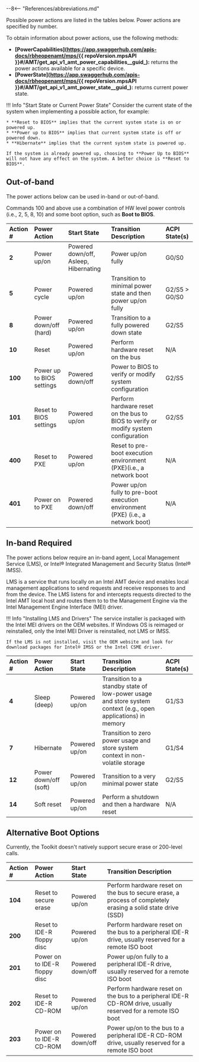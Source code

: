 --8<-- "References/abbreviations.md"

Possible power actions are listed in the tables below. Power actions are specified by number. 

To obtain information about power actions, use the following methods:

* **[PowerCapabilities](https://app.swaggerhub.com/apis-docs/rbheopenamt/mps/{{ repoVersion.mpsAPI }}#/AMT/get_api_v1_amt_power_capabilities__guid_):** returns the power actions available for a specific device.
* **[PowerState](https://app.swaggerhub.com/apis-docs/rbheopenamt/mps/{{ repoVersion.mpsAPI }}#/AMT/get_api_v1_amt_power_state__guid_):** returns current power state.

!!! Info "Start State or Current Power State"
    Consider the current state of the system when implementing a possible action, for example: 

    * **Reset to BIOS** implies that the current system state is on or powered up.
    * **Power up to BIOS** implies that current system state is off or powered down.
    * **Hibernate** implies that the current system state is powered up. 

    If the system is already powered up, choosing to **Power Up to BIOS** will not have any effect on the system. A better choice is **Reset to BIOS**.

## Out-of-band

The power actions below can be used in-band or out-of-band. 

Commands 100 and above use a combination of HW level power controls (i.e., 2, 5, 8, 10) and some boot option, such as **Boot to BIOS**.

   | Action #       | Power Action | Start State | Transition Description | ACPI State(s) | 
   | :----------- | :------------------------ |   :------------------------ | :------------------------ | :------------------------ |
   | **2** | Power up/on | Powered down/off, Asleep, Hibernating | Power up/on fully | G0/S0 |
   | **5** | Power cycle | Powered up/on | Transition to minimal power state and then power up/on fully | G2/S5 > G0/S0 |  
   | **8** | Power down/off (hard) | Powered up/on | Transition to a fully powered down state | G2/S5 |
   | **10** | Reset | Powered up/on | Perform hardware reset on the bus | N/A | 
   | **100** | Power up to BIOS settings | Powered down/off | Power to BIOS to verify or modify system configuration | G2/S5 | 
   | **101** | Reset to BIOS settings | Powered up/on | Perform hardware reset on the bus to BIOS to verify or modify system configuration | G2/S5 |
   | **400** | Reset to PXE | Powered up/on | Reset to pre-boot execution environment (PXE)(i.e., a network boot | N/A | 
   | **401** | Power on to PXE | Powered down/off | Power up/on fully to pre-boot execution environment (PXE) (i.e., a network boot) | N/A | 

## In-band Required

The power actions below require an in-band agent, Local Management Service (LMS), or Intel® Integrated Management and Security Status (Intel® IMSS).

LMS is a service that runs locally on an Intel AMT device and enables local management applications to send requests and receive responses to and from the device. The LMS  listens for and intercepts requests directed to the Intel AMT local host and routes them to to the Management Engine via the Intel Management Engine Interface (MEI) driver.

!!! Info "Installing LMS and Drivers"
    The service installer is packaged with the Intel MEI drivers on the OEM websites. If Windows OS is reimaged or reinstalled, only the Intel MEI Driver is reinstalled, not LMS or IMSS.
    
    If the LMS is not installed, visit the OEM website and look for download packages for Intel® IMSS or the Intel CSME driver.

   | Action #       | Power Action | Start State | Transition Description | ACPI State(s) | 
   | :----------- | :------------------------ |   :------------------------ | :------------------------ | :------------------------ | 
   | **4** | Sleep (deep) | Powered up/on | Transition to a standby state of low-power usage and store system context (e.g., open applications) in memory | G1/S3 |
   | **7** | Hibernate | Powered up/on | Transition to zero power usage and store system context in non-volatile storage | G1/S4 | 
   | **12** | Power down/off (soft) | Powered up/on | Transition to a very minimal power state | G2/S5 | 
   | **14** | Soft reset | Powered up/on | Perform a shutdown and then a hardware reset | N/A |

## Alternative Boot Options

Currently, the Toolkit doesn't natively support secure erase or 200-level calls.

| Action #       | Power Action | Start State | Transition Description | 
| :----------- | :------------------------ |   :------------------------ |:------------------------ |
| **104** | Reset to secure erase | Powered up/on | Perform hardware reset on the bus to secure erase, a process of completely erasing a solid state drive (SSD)|
| **200** | Reset to IDE-R floppy disc | Powered up/on | Perform hardware reset on the bus to a peripheral IDE-R drive, usually reserved for a remote ISO boot |
| **201** | Power on to IDE-R floppy disc| Powered down/off | Power up/on fully to a peripheral IDE-R drive, usually reserved for a remote ISO boot
| **202** | Reset to IDE-R CD-ROM | Powered up/on | Perform hardware reset on the bus to a peripheral IDE-R CD-ROM drive, usually reserved for a remote ISO boot | 
| **203** | Power on to IDE-R CD-ROM | Powered down/off | Power up/on to the bus to a peripheral IDE-R CD-ROM drive, usually reserved for a remote ISO boot |



